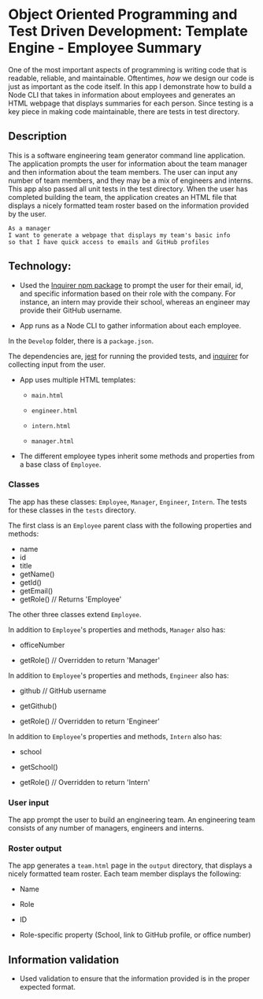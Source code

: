 # Object Oriented Programming and Test Driven Development: Template Engine - Employee Summary

One of the most important aspects of programming is writing code that is readable, reliable, and maintainable. Oftentimes, *how* we design our code is just as important as the code itself. In this app I demonstrate how to build a Node CLI that takes in information about employees and generates an HTML webpage that displays summaries for each person. Since testing is a key piece in making code maintainable, there are tests in test directory.


## Description

This is a software engineering team generator command line application. The application prompts the user for information about the team manager and then information about the team members. The user can input any number of team members, and they may be a mix of engineers and interns. This app also passed all unit tests in the test directory. When the user has completed building the team, the application creates an HTML file that displays a nicely formatted team roster based on the information provided by the user. 

```
As a manager
I want to generate a webpage that displays my team's basic info
so that I have quick access to emails and GitHub profiles
```

## Technology:

* Used the [Inquirer npm package](https://github.com/SBoudrias/Inquirer.js/) to prompt the user for their email, id, and specific information based on their role with the company. For instance, an intern may provide their school, whereas an engineer may provide their GitHub username.

* App runs as a Node CLI to gather information about each employee.

In the `Develop` folder, there is a `package.json`.

The dependencies are, [jest](https://jestjs.io/) for running the provided tests, and [inquirer](https://www.npmjs.com/package/inquirer) for collecting input from the user.

* App uses multiple HTML templates:

  * `main.html`

  * `engineer.html`
  
  * `intern.html`
  
  * `manager.html`

* The different employee types inherit some methods and properties from a base class of `Employee`.

### Classes
The app has these classes: `Employee`, `Manager`, `Engineer`, `Intern`. The tests for these classes in the `tests` directory.

The first class is an `Employee` parent class with the following properties and
methods:

  * name
  * id
  * title
  * getName()
  * getId()
  * getEmail()
  * getRole() // Returns 'Employee'

The other three classes extend `Employee`. 

In addition to `Employee`'s properties and methods, `Manager` also has:

  * officeNumber

  * getRole() // Overridden to return 'Manager'

In addition to `Employee`'s properties and methods, `Engineer` also has:

  * github  // GitHub username

  * getGithub()

  * getRole() // Overridden to return 'Engineer'

In addition to `Employee`'s properties and methods, `Intern` also has:

  * school 

  * getSchool()

  * getRole() // Overridden to return 'Intern'

### User input

The app prompt the user to build an engineering team. An engineering
team consists of any number of managers, engineers and interns.

### Roster output

The app generates a `team.html` page in the `output` directory, that displays a nicely formatted team roster. Each team member displays the following:

  * Name

  * Role

  * ID

  * Role-specific property (School, link to GitHub profile, or office number)

## Information validation

* Used validation to ensure that the information provided is in the proper expected format.


